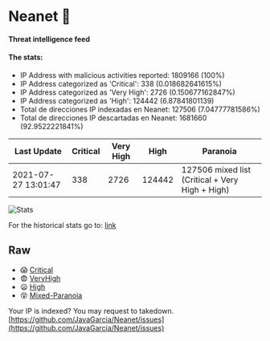 # Neanet :hocho:
#### Threat intelligence feed
#### The stats:

- IP Address with malicious activities reported: 1809166 (100%)
- IP Address categorized as 'Critical':  338 (0.018682641615%)
- IP Address categorized as 'Very High':  2726 (0.150677162847%)
- IP Address categorized as 'High':  124442 (6.87841801139)
- Total de direcciones IP indexadas en Neanet:  127506 (7.04777781586%)
- Total de direcciones IP descartadas en Neanet:  1681660 (92.9522221841%)

| Last Update | Critical | Very High | High | Paranoia |
| --- | --- | --- | --- | --- |
| 2021-07-27 13:01:47 | 338 | 2726 | 124442 | 127506 mixed list (Critical + Very High + High)|

![Stats](https://docs.google.com/spreadsheets/d/e/2PACX-1vSnaNMIXVabIpDJjufMlzH7poXnshF3mgd8Is1g9ytUEzVsP5my4Trn8f-xkoLLQ38xpL3HtmUexLo6/pubchart?oid=501124687&format=image)

For the historical stats go to: [link](/stats.csv)
## Raw
- :scream: [Critical](https://raw.githubusercontent.com/JavaGarcia/Neanet/master/blacklists/neanet_critical.txt)
- :fearful: [VeryHigh](https://raw.githubusercontent.com/JavaGarcia/Neanet/master/blacklists/neanet_veryHigh.txtt)
- :frowning: [High](https://raw.githubusercontent.com/JavaGarcia/Neanet/master/blacklists/neanet_high.txt)
- :dizzy_face: [Mixed-Paranoia](https://raw.githubusercontent.com/JavaGarcia/Neanet/master/blacklists/neanet_all.txt)


Your IP is indexed? You may request to takedown. [https://github.com/JavaGarcia/Neanet/issues](https://github.com/JavaGarcia/Neanet/issues)

































































































































































































































































































































































































































































































































































































































































































































































































































































































































































































































































































































































































































































































































































































































































































































































































































































































































































































































































































































































































































































































































































































































































































































































































































































































































































































































































































































































































































































































































































































































































































































































































































































































































































































































































































































































































































































































































































































































































































































































































































































































































































































































































































































































































































































































































































































































































































































































































































































































































































































































































































































































































































































































































































































































































































































































































































































































































































































































































































































































































































































































































































































































































































































































































































































































































































































































































































































































































































































































































































































































































































































































































































































































































































































































































































































































































































































































































































































































































































































































































































